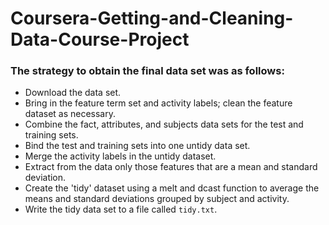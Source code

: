 # Coursera-Getting-and-Cleaning-Data-Course-Project

### The strategy to obtain the final data set was as follows:

* Download the data set.
* Bring in the feature term set and activity labels; clean the feature dataset as necessary.
* Combine the fact, attributes, and subjects data sets for the test and training sets.
* Bind the test and training sets into one untidy data set.
* Merge the activity labels in the untidy dataset.
* Extract from the data only those features that are a mean and standard deviation.
* Create the 'tidy' dataset using a melt and dcast function to average the means and standard deviations grouped by subject and activity.
* Write the tidy data set to a file called `tidy.txt`.
